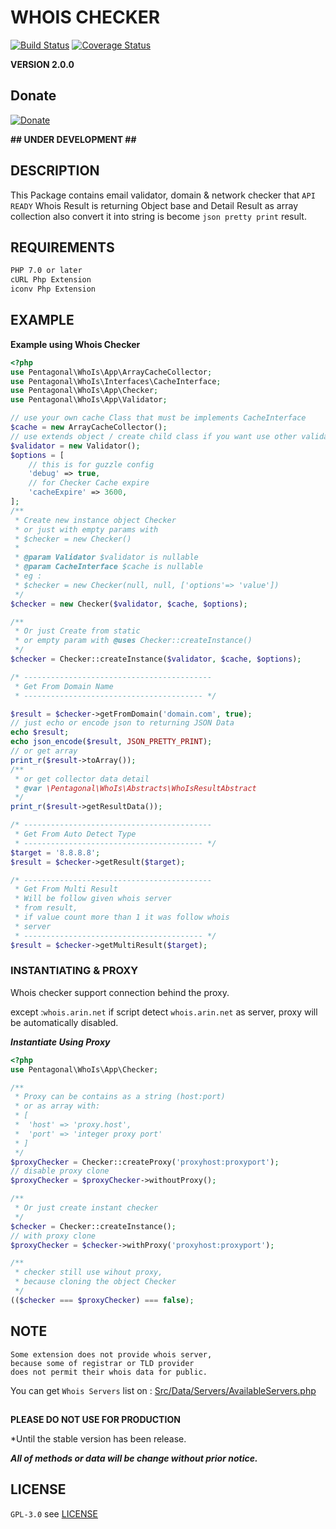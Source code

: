 # WHOIS CHECKER

[![Build Status](https://travis-ci.org/pentagonal/Whois.svg?branch=dev)](https://travis-ci.org/pentagonal/Whois)
[![Coverage Status](https://coveralls.io/repos/github/pentagonal/Whois/badge.svg?branch=dev)](https://coveralls.io/github/pentagonal/Whois?branch=dev)

**VERSION 2.0.0**


## Donate

[![Donate](https://img.shields.io/badge/Donate-PayPal-green.svg)](https://www.paypal.com/cgi-bin/webscr?cmd=_s-xclick&hosted_button_id=KSR5SW7J22JXU)


**\#\# UNDER DEVELOPMENT \#\#**


## DESCRIPTION

This Package contains email validator, domain & network checker that `API READY`
Whois Result is returning Object base and Detail Result as array collection
also convert it into string is become `json pretty print` result.

## REQUIREMENTS

```txt
PHP 7.0 or later
cURL Php Extension
iconv Php Extension
```
## EXAMPLE

**Example using Whois Checker**

```php
<?php
use Pentagonal\WhoIs\App\ArrayCacheCollector;
use Pentagonal\WhoIs\Interfaces\CacheInterface;
use Pentagonal\WhoIs\App\Checker;
use Pentagonal\WhoIs\App\Validator;

// use your own cache Class that must be implements CacheInterface
$cache = new ArrayCacheCollector();
// use extends object / create child class if you want use other validator
$validator = new Validator();
$options = [
    // this is for guzzle config
    'debug' => true,
    // for Checker Cache expire
    'cacheExpire' => 3600, 
];
/**
 * Create new instance object Checker
 * or just with empty params with 
 * $checker = new Checker()
 *
 * @param Validator $validator is nullable
 * @param CacheInterface $cache is nullable
 * eg : 
 * $checker = new Checker(null, null, ['options'=> 'value'])
 */
$checker = new Checker($validator, $cache, $options);

/**
 * Or just Create from static
 * or empty param with @uses Checker::createInstance()
 */
$checker = Checker::createInstance($validator, $cache, $options);

/* ------------------------------------------
 * Get From Domain Name
 * ---------------------------------------- */

$result = $checker->getFromDomain('domain.com', true);
// just echo or encode json to returning JSON Data
echo $result;
echo json_encode($result, JSON_PRETTY_PRINT);
// or get array
print_r($result->toArray());
/**
 * or get collector data detail
 * @var \Pentagonal\WhoIs\Abstracts\WhoIsResultAbstract
 */
print_r($result->getResultData());

/* ------------------------------------------
 * Get From Auto Detect Type
 * ---------------------------------------- */
$target = '8.8.8.8';
$result = $checker->getResult($target);

/* ------------------------------------------
 * Get From Multi Result
 * Will be follow given whois server
 * from result,
 * if value count more than 1 it was follow whois
 * server
 * ---------------------------------------- */
$result = $checker->getMultiResult($target);

```

### INSTANTIATING & PROXY

Whois checker support connection behind the proxy.

except :`whois.arin.net` if script detect `whois.arin.net` as server, proxy will be automatically disabled.

***Instantiate Using Proxy***

```php
<?php
use Pentagonal\WhoIs\App\Checker;

/**
 * Proxy can be contains as a string (host:port)
 * or as array with:
 * [
 *  'host' => 'proxy.host',
 *  'port' => 'integer proxy port'
 * ]  
 */
$proxyChecker = Checker::createProxy('proxyhost:proxyport');
// disable proxy clone
$proxyChecker = $proxyChecker->withoutProxy();

/**
 * Or just create instant checker 
 */
$checker = Checker::createInstance();
// with proxy clone
$proxyChecker = $checker->withProxy('proxyhost:proxyport');

/**
 * checker still use wihout proxy,
 * because cloning the object Checker
 */
(($checker === $proxyChecker) === false);

```


## NOTE

```
Some extension does not provide whois server,
because some of registrar or TLD provider 
does not permit their whois data for public.
```

You can get `Whois Servers` list on : [Src/Data/Servers/AvailableServers.php](Src/Data/Extensions/AvailableServers.php)


##

**PLEASE DO NOT USE FOR PRODUCTION**

*Until the stable version has been release.

***All of methods or data will be change without prior notice.***

##

## LICENSE

`GPL-3.0` see [LICENSE](LICENSE)

